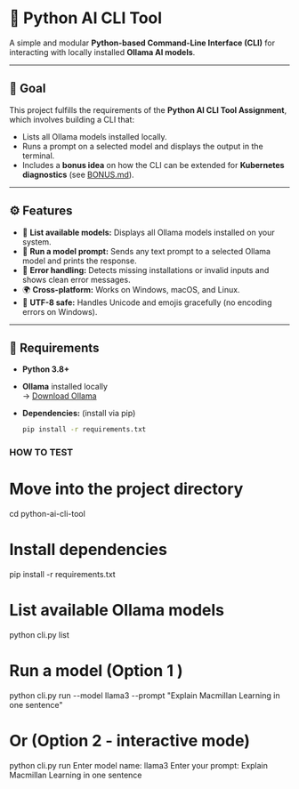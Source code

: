 # 🧠 Python AI CLI Tool

A simple and modular **Python-based Command-Line Interface (CLI)** for interacting with locally installed **Ollama AI models**.

---

## 🎯 Goal

This project fulfills the requirements of the **Python AI CLI Tool Assignment**, which involves building a CLI that:
- Lists all Ollama models installed locally.
- Runs a prompt on a selected model and displays the output in the terminal.
- Includes a **bonus idea** on how the CLI can be extended for **Kubernetes diagnostics** (see [BONUS.md](BONUS.md)).

---

## ⚙️ Features

- 🧩 **List available models:** Displays all Ollama models installed on your system.
- 💬 **Run a model prompt:** Sends any text prompt to a selected Ollama model and prints the response.
- 🧱 **Error handling:** Detects missing installations or invalid inputs and shows clean error messages.
- 🌍 **Cross-platform:** Works on Windows, macOS, and Linux.
- 📄 **UTF-8 safe:** Handles Unicode and emojis gracefully (no encoding errors on Windows).

---

## 🧰 Requirements

- **Python 3.8+**
- **Ollama** installed locally  
  → [Download Ollama](https://ollama.com/download)
- **Dependencies:** (install via pip)
  
  ```bash
  pip install -r requirements.txt

### HOW TO TEST #######

# Move into the project directory
cd python-ai-cli-tool

# Install dependencies
pip install -r requirements.txt

# List available Ollama models
python cli.py list

# Run a model (Option 1 )
python cli.py run --model llama3 --prompt "Explain Macmillan Learning in one sentence"

# Or (Option 2 - interactive mode)
python cli.py run
Enter model name: llama3
Enter your prompt: Explain Macmillan Learning in one sentence
